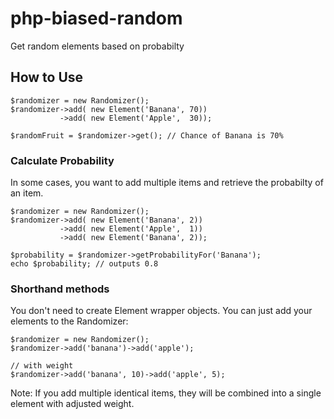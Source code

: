 php-biased-random
=================

Get random elements based on probabilty


## How to Use

    $randomizer = new Randomizer();
    $randomizer->add( new Element('Banana', 70))
               ->add( new Element('Apple',  30));

    $randomFruit = $randomizer->get(); // Chance of Banana is 70%

### Calculate Probability
In some cases, you want to add multiple items and retrieve the probabilty of an item.


    $randomizer = new Randomizer();
    $randomizer->add( new Element('Banana', 2))
               ->add( new Element('Apple',  1))
               ->add( new Element('Banana', 2));

    $probability = $randomizer->getProbabilityFor('Banana');
    echo $probability; // outputs 0.8


### Shorthand methods
You don't need to create Element wrapper objects. You can just add your elements to the Randomizer:

    $randomizer = new Randomizer();
    $randomizer->add('banana')->add('apple');

    // with weight
    $randomizer->add('banana', 10)->add('apple', 5);


Note: If you add multiple identical items, they will be combined into a single element with adjusted weight.


